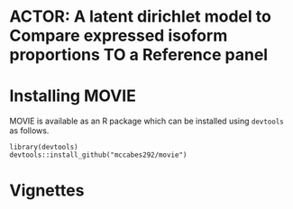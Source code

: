 # ACTOR: A latent dirichlet model to Compare expressed isoform proportions TO a Reference panel

Installing MOVIE
================
MOVIE is available as an R package which can be installed using `devtools` as follows.
```{r}
library(devtools)
devtools::install_github("mccabes292/movie")
```

Vignettes
=========

